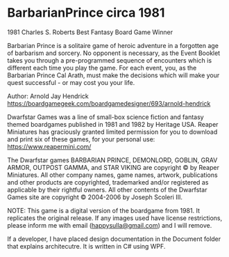 # BarbarianPrince circa 1981

1981 Charles S. Roberts Best Fantasy Board Game Winner

Barbarian Prince is a solitaire game of heroic adventure in a forgotten age of barbarism and sorcery. No opponent is necessary, as the Event Booklet takes you through a pre-programmed sequence of encounters which is different each time you play the game. For each event, you, as the Barbarian Prince Cal Arath, must make the decisions which will make your quest successful - or may cost you your life.

Author: Arnold Jay Hendrick https://boardgamegeek.com/boardgamedesigner/693/arnold-hendrick

Dwarfstar Games was a line of small-box science fiction and fantasy themed boardgames published in 1981 and 1982 by Heritage USA. Reaper Miniatures has graciously granted limited permission for you to download and print six of these games, for your personal use: https://www.reapermini.com/

The Dwarfstar games BARBARIAN PRINCE, DEMONLORD, GOBLIN, GRAV ARMOR, OUTPOST GAMMA, and STAR VIKING are copyright © by Reaper Miniatures.
All other company names, game names, artwork, publications and other products are copyrighted, trademarked and/or registered as applicable by their rightful owners.
All other contents of the Dwarfstar Games site are copyright © 2004-2006 by Joseph Scoleri III.

NOTE: This game is a digital version of the boardgame from 1981. It replicates the original release. If any images used have license restrictions, please inform me with email (happysulla@gmail.com) and I will remove.

If a developer, I have placed design documentation in the Document folder that explains architecutre. It is written in C# using WPF. 

